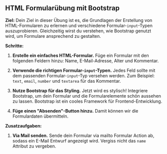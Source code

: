 ## HTML Formularübung mit Bootstrap

**Ziel:** Dein Ziel in dieser Übung ist es, die Grundlagen der Erstellung von HTML-Formularen zu erlernen und verschiedene Formular-`input`-Typen auszuprobieren. Gleichzeitig wirst du verstehen, wie Bootstrap genutzt wird, um Formulare ansprechend zu gestalten.

**Schritte:**

1. **Erstelle ein einfaches HTML-Formular.** Füge ein Formular mit den folgenden Feldern hinzu: Name, E-Mail-Adresse, Alter und Kommentar.

2. **Verwende die richtigen Formular-`input`-Typen.** Jedes Feld sollte mit dem passenden Formular-`input`-Typ versehen werden. Zum Beispiel: `text`, `email`, `number` und `textarea` für das Kommentar.

3. **Nutze Bootstrap für das Styling.** Jetzt wird es stylisch! Integriere Bootstrap, um dein Formular und die Formularelemente schön aussehen zu lassen. Bootstrap ist ein cooles Framework für Frontend-Entwicklung.

4. **Füge einen "Absenden"-Button hinzu.** Damit können wir die Formulardaten übermitteln.

**Zusatzaufgaben:**

1. **Via Mail senden.** Sende dein Formular via mailto Formular Action ab, sodass ein E-Mail Entwurf angezeigt wird. Vergiss nicht das `name` Attribut zu vergeben.